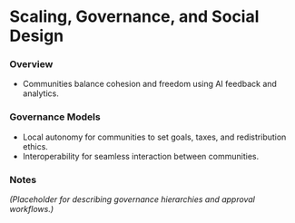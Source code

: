 # Scaling, Governance, and Social Design

### Overview
- Communities balance cohesion and freedom using AI feedback and analytics.

### Governance Models  
- Local autonomy for communities to set goals, taxes, and redistribution ethics.  
- Interoperability for seamless interaction between communities.

### Notes
_(Placeholder for describing governance hierarchies and approval workflows.)_